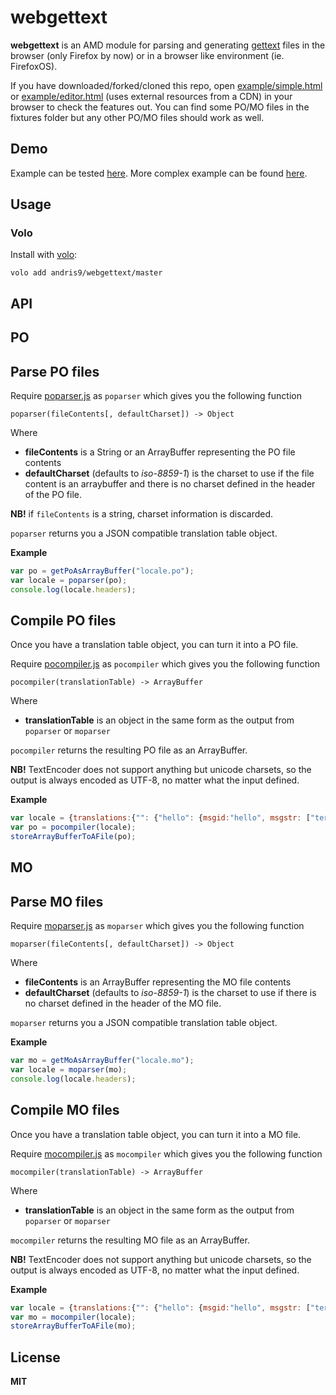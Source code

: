 # webgettext

**webgettext** is an AMD module for parsing and generating [gettext](https://www.gnu.org/software/gettext/) files in the browser (only Firefox by now) or in a browser like environment (ie. FirefoxOS).

If you have downloaded/forked/cloned this repo, open [example/simple.html](example/simple.html) or  [example/editor.html](example/editor.html) (uses external resources from a CDN) in your browser to check the features out. You can find some PO/MO files in the fixtures folder but any other PO/MO files should work as well.

## Demo

Example can be tested [here](http://tahvel.info/webgettext/example/simple.html). More complex example can be found [here](http://tahvel.info/webgettext/example/editor.html).

## Usage

### Volo

Install with [volo](http://volojs.org/):

    volo add andris9/webgettext/master

## API

## PO

## Parse PO files

Require [poparser.js](poparser.js) as `poparser` which gives you the following function

    poparser(fileContents[, defaultCharset]) -> Object

Where

  * **fileContents** is a String or an ArrayBuffer representing the PO file contents
  * **defaultCharset** (defaults to *iso-8859-1*) is the charset to use if the file content is an arraybuffer and there is no charset defined in the header of the PO file.

**NB!** if `fileContents` is a string, charset information is discarded.

`poparser` returns you a JSON compatible translation table object.

**Example**

```javascript
var po = getPoAsArrayBuffer("locale.po");
var locale = poparser(po);
console.log(locale.headers);
```

## Compile PO files

Once you have a translation table object, you can turn it into a PO file.

Require [pocompiler.js](pocompiler.js) as `pocompiler` which gives you the following function

    pocompiler(translationTable) -> ArrayBuffer

Where

  * **translationTable** is an object in the same form as the output from `poparser` or `moparser`

`pocompiler` returns the resulting PO file as an ArrayBuffer.

**NB!** TextEncoder does not support anything but unicode charsets, so the output is always
encoded as UTF-8, no matter what the input defined.

**Example**

```javascript
var locale = {translations:{"": {"hello": {msgid:"hello", msgstr: ["tere"]}}}};
var po = pocompiler(locale);
storeArrayBufferToAFile(po);
```

## MO

## Parse MO files

Require [moparser.js](moparser.js) as `moparser` which gives you the following function

    moparser(fileContents[, defaultCharset]) -> Object

Where

  * **fileContents** is an ArrayBuffer representing the MO file contents
  * **defaultCharset** (defaults to *iso-8859-1*) is the charset to use if there is no charset defined in the header of the MO file.

`moparser` returns you a JSON compatible translation table object.

**Example**

```javascript
var mo = getMoAsArrayBuffer("locale.mo");
var locale = moparser(mo);
console.log(locale.headers);
```

## Compile MO files

Once you have a translation table object, you can turn it into a MO file.

Require [mocompiler.js](mocompiler.js) as `mocompiler` which gives you the following function

    mocompiler(translationTable) -> ArrayBuffer

Where

  * **translationTable** is an object in the same form as the output from `poparser` or `moparser`

`mocompiler` returns the resulting MO file as an ArrayBuffer.

**NB!** TextEncoder does not support anything but unicode charsets, so the output is always
encoded as UTF-8, no matter what the input defined.

**Example**

```javascript
var locale = {translations:{"": {"hello": {msgid:"hello", msgstr: ["tere"]}}}};
var mo = mocompiler(locale);
storeArrayBufferToAFile(mo);
```

## License

**MIT**
